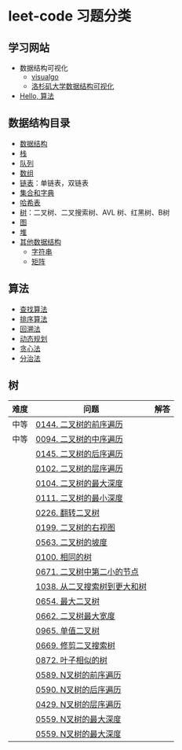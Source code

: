 # leet-code 习题分类

## 学习网站

- 数据结构可视化
  - [visualgo](https://visualgo.net/zh/)
  - [洛杉矶大学数据结构可视化](https://www.cs.usfca.edu/~galles/visualization/Algorithms.html)
- [Hello, 算法](https://www.hello-algo.com/)

## 数据结构目录

- [数据结构](./data_structure/00-数据结构/README.md)
- [栈](./data_structure/01-栈/README.md)
- [队列](data_structure/02-队列/README.md)
- [数组](./data_structure/03-数组/README.md)
- [链表](data_structure/04-链表/README.md)：单链表，双链表
- [集合和字典](data_structure/05-集合和字典/README.md)
- [哈希表](data_structure/06-哈希表/README.md)
- [树](data_structure/07-树/README.md)：二叉树、二叉搜索树、AVL 树、红黑树、B树
- [图](data_structure/08-图/README.md)
- [堆](data_structure/10-堆/README.md)
- [其他数据结构](data_structure/10-其他数据结构)
  - [字符串](./data_structure/10-其他数据结构/字符串/README.md)
  - [矩阵](./data_structure/10-其他数据结构/矩阵/README.md)

## 算法

- [查找算法](./algorithm/01-查找算法/README.md)
- [排序算法](./algorithm/02-排序算法/README.md)
- [回溯法](./algorithm/03-回溯法/README.md)
- [动态规划](./algorithm/04-动态规划/README.md)
- [贪心法](./algorithm/05-贪心法/README.md)
- [分治法](./algorithm/06-分治法/README.md)

## 树

|难度|问题|解答|
|------|------|------|
|中等|[0144. 二叉树的前序遍历](https://leetcode-cn.com/problems/binary-tree-preorder-traversal/)|[]()|
|中等|[0094. 二叉树的中序遍历](https://leetcode-cn.com/problems/binary-tree-inorder-traversal/)|[]()|
||[0145. 二叉树的后序遍历](https://leetcode-cn.com/problems/binary-tree-postorder-traversal/)|[]()|
||[0102. 二叉树的层序遍历](https://leetcode-cn.com/problems/binary-tree-level-order-traversal/)|[]()|
||[0104. 二叉树的最大深度](https://leetcode-cn.com/problems/maximum-depth-of-binary-tree/)|[]()|
||[0111. 二叉树的最小深度](https://leetcode-cn.com/problems/minimum-depth-of-binary-tree/)|[]()|
||[0226. 翻转二叉树](https://leetcode-cn.com/problems/invert-binary-tree/)|[]()|
||[0199. 二叉树的右视图](https://leetcode-cn.com/problems/binary-tree-right-side-view/)|[]()|
||[0563. 二叉树的坡度](https://leetcode-cn.com/problems/binary-tree-tilt/)|[]()|
||[0100. 相同的树](https://leetcode-cn.com/problems/same-tree/)|[]()|
||[0671. 二叉树中第二小的节点](https://leetcode-cn.com/problems/second-minimum-node-in-a-binary-tree/)|[]()|
||[1038. 从二叉搜索树到更大和树](https://leetcode-cn.com/problems/binary-search-tree-to-greater-sum-tree/)|[]()|
||[0654. 最大二叉树](https://leetcode-cn.com/problems/maximum-binary-tree/)|[]()|
||[0662. 二叉树最大宽度](https://leetcode-cn.com/problems/maximum-width-of-binary-tree/)|[]()|
||[0965. 单值二叉树](https://leetcode-cn.com/problems/univalued-binary-tree/)|[]()|
||[0669. 修剪二叉搜索树](https://leetcode-cn.com/problems/trim-a-binary-search-tree/)|[]()|
||[0872. 叶子相似的树](https://leetcode-cn.com/problems/leaf-similar-trees/)|[]()|
||[0589. N叉树的前序遍历](https://leetcode-cn.com/problems/n-ary-tree-preorder-traversal/)|[]()|
||[0590. N叉树的后序遍历](https://leetcode-cn.com/problems/n-ary-tree-postorder-traversal/)|[]()|
||[0429. N叉树的层序遍历](https://leetcode-cn.com/problems/n-ary-tree-level-order-traversal/)|[]()|
||[0559. N叉树的最大深度](https://leetcode-cn.com/problems/maximum-depth-of-n-ary-tree/)|[]()|
||[0559. N叉树的最大深度](https://leetcode-cn.com/problems/maximum-depth-of-n-ary-tree/)|[]()|

